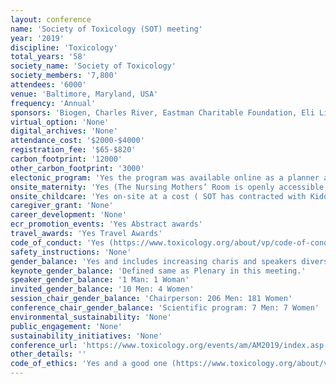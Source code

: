 ```yaml
---
layout: conference 
name: 'Society of Toxicology (SOT) meeting'
year: '2019'
discipline: 'Toxicology'
total_years: '58'
society_name: 'Society of Toxicology'
society_members: '7,800'
attendees: '6000'
venue: 'Baltimore, Maryland, USA'
frequency: 'Annual'
sponsors: 'Biogen, Charles River, Eastman Charitable Foundation, Eli Lilly and Company, Takeda, ToxServices LLC, US Food and Drug Administration, The Allergan Foundation, Citoxlab, Corteva Agriscience™, Agriculture Division of DowDuPont™, EUROTOX2019, Exxon Biomedical Sciences, Inc., Foundation for Chemistry Research & Initiatives, Gradient, Human Toxicology Project Consortium, ITR Laboratories Canada Inc., MRIGlobal, NSF International, Shell International B.V., ToxStrategies, Inc., Veritox, Inc., American College of Toxicology, Battelle, Calvert Labs, Inc., Research Institute for Fragrance, Materials (RIFM), Safety Pharmacology Society, Society of Toxicologic Pathology, SRC, Inc., Teratology Society, Academy of Toxicological Sciences, Eisai, Elsevier, MERCK, NIH, PFizer, SANOFI'
virtual_option: 'None'
digital_archives: 'None'
attendance_cost: '$2000-$4000'
registration_fee: '$65-$820'
carbon_footprint: '12000'
other_carbon_footprint: '3000'
electonic_program: 'Yes the program was available online as a planner and a .pdf file.'
onsite_maternity: 'Yes (The Nursing Mothers’ Room is openly accessible, with a door that locks from the inside for added privacy if desired. The room is equipped with furniture, power outlets, and a refrigerator for the convenience and comfort of its users; please note that the refrigerator does not lock and is accessible to users of this room at any time.)'
onsite_childcare: 'Yes on-site at a cost ( SOT has contracted with KiddieCorp, a premier provider of children’s program services during events, to offer childcare during the 59th Annual Meeting and ToxExpo. The childcare program will be located at the Anaheim Marriott and will provide care for children aged six months through 12 years. This program is intended for the children of registered attendees, to help maximize the meeting experience for those registrants traveling with their families. The cost to participate in the childcare program is $12.00 per hour per child, and each child must be enrolled for a minimum of two consecutive hours on each day the child will participate in the program. The advance enrollment deadline to participate in the childcare program is January 10, 2020. You are encouraged to enroll early, as availability is limited and handled on a first-come, first-served basis. KiddieCorp must receive both an Enrollment Form and payment in full to hold reservations.)'
caregiver_grant: 'None'
career_development: 'None'
ecr_promotion_events: 'Yes Abstract awards'
travel_awards: 'Yes Travel Awards'
code_of_conduct: 'Yes (https://www.toxicology.org/about/vp/code-of-conduct.asp)'
safety_instructions: 'None'
gender_balance: 'Yes and includes increasing charis and speakers diversity (https://toxchange.toxicology.org/p/bl/et/blogid=9&blogaid=3140)'
keynote_gender_balance: 'Defined same as Plenary in this meeting.'
speaker_gender_balance: '1 Man: 1 Woman'
invited_gender_balance: '10 Men: 4 Women'
session_chair_gender_balance: 'Chairperson: 206 Men: 181 Women'
conference_chair_gender_balance: 'Scientific program: 7 Men: 7 Women'
environmental_sustainability: 'None'
public_engagement: 'None'
sustainability_initiatives: 'None'
conference_url: 'https://www.toxicology.org/events/am/AM2019/index.asp'
other_details: ''
code_of_ethics: 'Yes and a good one (https://www.toxicology.org/about/vp/code-of-ethics.asp)'
---
```

